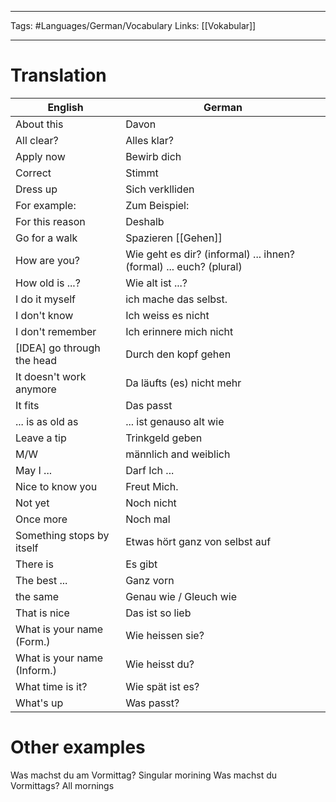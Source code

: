 ___
Tags: #Languages/German/Vocabulary 
Links: [[Vokabular]]
___
# Translation
English | German
------------ | ------------
About this | Davon
All clear? | Alles klar?
Apply now | Bewirb dich
Correct | Stimmt
Dress up | Sich verklliden
For example: | Zum Beispiel:
For this reason | Deshalb
Go for a walk | Spazieren [[Gehen]]
How are you? | Wie geht es dir? (informal) ... ihnen? (formal) ... euch? (plural)
How old is ...? | Wie alt ist ...?
I do it myself | ich mache das selbst.
I don't know | Ich weiss es nicht
I don't remember | Ich erinnere mich nicht
[IDEA] go through the head | Durch den kopf gehen
It doesn't work anymore | Da läufts (es) nicht mehr
It fits | Das passt
... is as old as | ... ist genauso alt wie
Leave a tip | Trinkgeld geben
M/W | männlich and weiblich
May I ... | Darf Ich ...
Nice to know you | Freut Mich.
Not yet | Noch nicht
Once more | Noch mal
Something stops by itself | Etwas hört  ganz von selbst auf
There is | Es gibt
The best ... | Ganz vorn
the same | Genau wie / Gleuch wie
That is nice | Das ist so lieb
What is your name (Form.) | Wie heissen sie?
What is your name (Inform.) | Wie heisst du?
What time is it? | Wie spät ist es?
What's up | Was passt?

# Other examples
Was machst du am Vormittag? Singular morining
Was machst du Vormittags? All mornings
